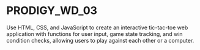 # PRODIGY_WD_03
Use HTML, CSS, and JavaScript to create an interactive tic-tac-toe web application with functions for user input, game state tracking, and win condition checks, allowing users to play against each other or a computer.
